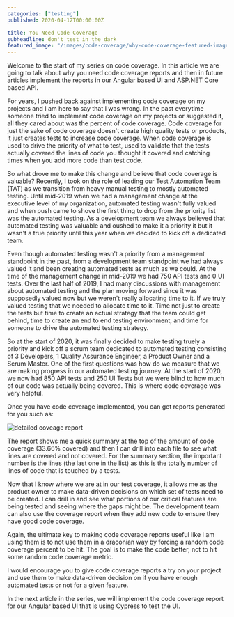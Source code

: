```yaml
---
categories: ["testing"]
published: 2020-04-12T00:00:00Z

title: You Need Code Coverage
subheadline: don't test in the dark
featured_image: "/images/code-coverage/why-code-coverage-featured-image.png"
---
```


Welcome to the start of my series on code coverage.  In this article we are going to talk about why you need code coverage reports and then in future articles implement the reports in our Angular based UI and ASP.NET Core based API.

For years, I pushed back against implementing code coverage on my projects and I am here to say that I was wrong.  In the past everytime someone tried to implement code coverage on my projects or suggested it, all they cared about was the percent of code coverage.  Code coverage for just the sake of code coverage doesn't create high quality tests or products, it just creates tests to increase code coverage.  When code coverage is used to drive the priority of what to test, used to validate that the tests actually covered the lines of code you thought it covered and catching times when you add more code than test code.

So what drove me to make this change and believe that code coverage is valuable?  Recently, I took on the role of leading our Test Automation Team (TAT) as we transition from heavy manual testing to mostly automated testing.  Until mid-2019 when we had a management change at the executive level of my organization, automated testing wasn't fully valued and when push came to shove the first thing to drop from the priority list was the automated testing.  As a development team we always believed that automated testing was valuable and oushed to make it a priority it but it wasn't a true priority until this year when we decided to kick off a dedicated team.

Even though automated testing wasn't a priority from a management standpoint in the past, from a development team standpoint we had always valued it and been creating automated tests as much as we could.  At the time of the management change in mid-2019 we had 750 API tests and 0 UI tests.  Over the last half of 2019, I had many discussions with management about automated testing and the plan moving forward since it was supposedly valued now but we weren't really allocating time to it.  If we truly valued testing that we needed to allocate time to it.  Time not just to create the tests but time to create an actual strategy that the team could get behind, time to create an end to end testing environment, and time for someone to drive the automated testing strategy.

So at the start of 2020, it was finally decided to make testing truely a priority and kick off a scrum team dedicated to automated testing consisting of 3 Developers, 1 Quality Assurance Engineer, a Product Owner and a Scrum Master.  One of the first questions was how do we measure that we are making progress in our automated testing journey.  At the start of 2020, we now had 850 API tests and 250 UI Tests but we were blind to how much of our code was actually being covered.  This is where code coverage was very helpful.

Once you have code coverage implemented, you can get reports generated for you such as:

![detailed coveage report](/images/code-coverage/cypress-coverage-report-example.png)

The report shows me a quick summary at the top of the amount of code coverage (33.66% covered) and then I can drill into each file to see what lines are covered and not covered.  For the summary section, the important number is the lines (the last one in the list) as this is the totally number of lines of code that is touched by a tests.

Now that I know where we are at in our test coverage, it allows me as the product owner to make data-driven decisions on which set of tests need to be created.  I can drill in and see what portions of our critical features are being tested and seeing where the gaps might be.  The development team can also use the coverage report when they add new code to ensure they have good code coverage.

Again, the ultimate key to making code coverage reports useful like I am using them is to not use them in a draconian way by forcing a random code coverage percent to be hit.  The goal is to make the code better, not to hit some random code coverage metric.

I would encourage you to give code coverage reports a try on your project and use them to make data-driven decision on if you have enough automated tests or not for a given feature.

In the next article in the series, we will implement the code coverage report for our Angular based UI that is using Cypress to test the UI.
